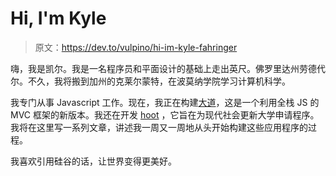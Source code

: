 # Hi, I'm Kyle

> 原文：<https://dev.to/vulpino/hi-im-kyle-fahringer>

嗨，我是凯尔。我是一名程序员和平面设计的基础上走出英尺。佛罗里达州劳德代尔。不久，我将搬到加州的克莱尔蒙特，在波莫纳学院学习计算机科学。

我专门从事 Javascript 工作。现在，我正在构建[大道](https://www.boulevard.space)，这是一个利用全栈 JS 的 MVC 框架的新版本。我还在开发 [hoot](http://hoot.rocks) ，它旨在为现代社会更新大学申请程序。我将在这里写一系列文章，讲述我一周又一周地从头开始构建这些应用程序的过程。

我喜欢引用硅谷的话，让世界变得更美好。